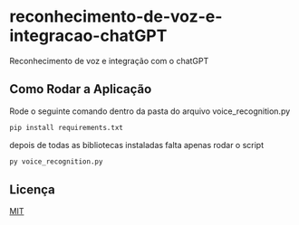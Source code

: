 # reconhecimento-de-voz-e-integracao-chatGPT
Reconhecimento de voz e integração com o chatGPT


## Como Rodar a Aplicação

Rode o seguinte comando dentro da pasta do arquivo voice_recognition.py

```bash
pip install requirements.txt
```
depois de todas as bibliotecas instaladas falta apenas rodar o script

```bash
py voice_recognition.py
```


## Licença

[MIT](https://choosealicense.com/licenses/mit/)
